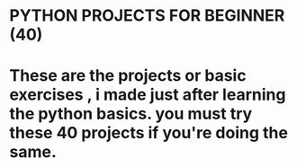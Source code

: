 # PYTHON PROJECTS FOR BEGINNER (40)

# These are the projects or basic exercises , i made just after learning the python basics. you must try these 40 projects if you're doing the same.
